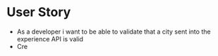 
# User Story
 - As a developer i want to be able to validate that a city sent into the experience API is valid
 - Cre
